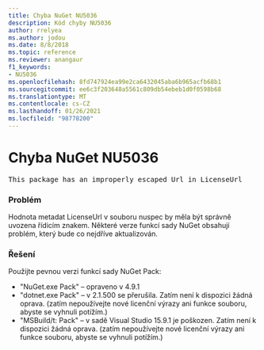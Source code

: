 ```yaml
---
title: Chyba NuGet NU5036
description: Kód chyby NU5036
author: rrelyea
ms.author: jodou
ms.date: 8/8/2018
ms.topic: reference
ms.reviewer: anangaur
f1_keywords:
- NU5036
ms.openlocfilehash: 8fd747924ea99e2ca6432045aba6b965acfb68b1
ms.sourcegitcommit: ee6c3f203648a5561c809db54ebeb1d0f0598b68
ms.translationtype: MT
ms.contentlocale: cs-CZ
ms.lasthandoff: 01/26/2021
ms.locfileid: "98778200"
---
```

# <a name="nuget-error-nu5036"></a>Chyba NuGet NU5036
<pre>This package has an improperly escaped Url in LicenseUrl</pre>

### <a name="issue"></a>Problém

Hodnota metadat LicenseUrl v souboru nuspec by měla být správně uvozena řídicím znakem.
Některé verze funkcí sady NuGet obsahují problém, který bude co nejdříve aktualizován.

### <a name="solution"></a>Řešení

Použijte pevnou verzi funkcí sady NuGet Pack:
* "NuGet.exe Pack" – opraveno v 4.9.1
* "dotnet.exe Pack" – v 2.1.500 se přerušila. Zatím není k dispozici žádná oprava. (zatím nepoužívejte nové licenční výrazy ani funkce souboru, abyste se vyhnuli potížím.)
* "MSBuild/t: Pack" – v sadě Visual Studio 15.9.1 je poškozen. Zatím není k dispozici žádná oprava. (zatím nepoužívejte nové licenční výrazy ani funkce souboru, abyste se vyhnuli potížím.)

